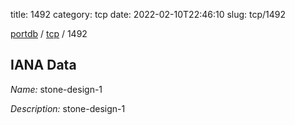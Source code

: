 title: 1492
category: tcp
date: 2022-02-10T22:46:10
slug: tcp/1492

[portdb](/) / [tcp](/category/tcp.html) / 1492


## IANA Data

_Name:_ stone-design-1

_Description:_ stone-design-1

